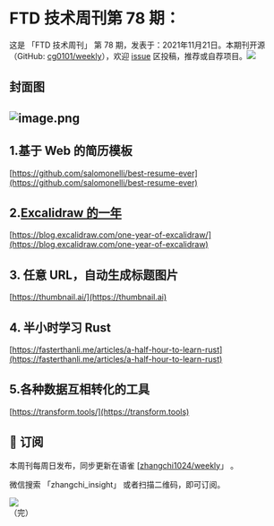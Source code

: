 # FTD 技术周刊第 78 期：
这是 「FTD 技术周刊」 第 78 期，发表于：2021年11月21日。本期刊开源（GitHub: [cg0101/weekly](https://github.com/cg0101/weekly)），欢迎 [issue](https://github.com/cg0101/weekly/issues) 区投稿，推荐或自荐项目。![](https://visitor-badge.glitch.me/badge?page_id=cg0101.weekly) <a href="https://www.linkedin.com/in/%E9%A9%B0-%E5%BC%A0-60669710a/">
        </a>
## 封面图


## ![image.png](https://cdn.nlark.com/yuque/0/2021/png/132503/1636941257373-bb52f548-32bd-4347-8108-9a1365ad50ca.png#clientId=u5b0b63b6-cc2b-4&from=paste&height=335&id=u22d14fd0&margin=%5Bobject%20Object%5D&name=image.png&originHeight=670&originWidth=1080&originalType=binary&ratio=1&size=1719643&status=done&style=none&taskId=u71809681-8b01-41b1-a3eb-16f3083066b&width=540)
## 1.基于 Web 的简历模板 
[https://github.com/salomonelli/best-resume-ever](https://github.com/salomonelli/best-resume-ever)

## 2.[Excalidraw 的一年](https://blog.excalidraw.com/one-year-of-excalidraw/)
[https://blog.excalidraw.com/one-year-of-excalidraw/](https://blog.excalidraw.com/one-year-of-excalidraw)

## 3. 任意 URL，自动生成标题图片
[https://thumbnail.ai/](https://thumbnail.ai)

## 4. 半小时学习 Rust 
[https://fasterthanli.me/articles/a-half-hour-to-learn-rust](https://fasterthanli.me/articles/a-half-hour-to-learn-rust)

## 5.各种数据互相转化的工具 
[https://transform.tools/](https://transform.tools)



## 📅 订阅
本周刊每周日发布，同步更新在语雀 [[zhangchi1024/weekly](https://www.yuque.com/zhangchi1024/weekly)」 。


微信搜索 「zhangchi_insight」 或者扫描二维码，即可订阅。
<div align="left"> <img src="https://cdn.nlark.com/yuque/0/2021/jpeg/132503/1640750963398-e8538e9e-6b96-46f7-abff-c93b56bdd377.jpeg?x-oss-process=image%2Fwatermark%2Ctype_d3F5LW1pY3JvaGVp%2Csize_36%2Ctext_5byg6amw%2Ccolor_FFFFFF%2Cshadow_50%2Ct_80%2Cg_se%2Cx_10%2Cy_10%2Fresize%2Cw_426%2Climit_0" ></div>    
    （完）